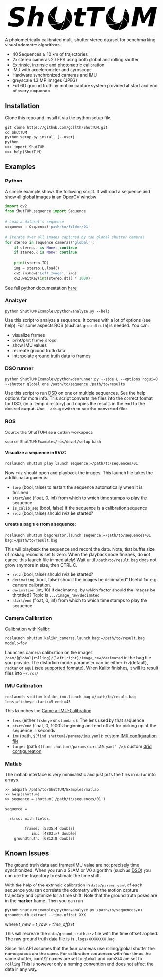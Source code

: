 ![ShutTUM](https://raw.githubusercontent.com/gollth/ShutTUM/master/Docs/images/logo.png)

A photometrically calibrated multi-shutter stereo dataset for benchmarking visual odometry algorithms.

* 40 Sequences ≥ 10 km of trajectories
* 2x stereo cameras 20 FPS using both global and rolling shutter
* Extrinsic, intrinsic and photometric calibration
* IMU with accelerometer and gyroscope
* Hardware synchronized cameras and IMU
* greyscale 1.3 MP images (JPEG)
* Full 6D ground truth by motion capture system provided at start and end of every sequence


## Installation
Clone this repo and install it via the python setup file.
```
git clone https://github.com/gollth/ShutTUM.git
cd ShutTUM
python setup.py install [--user]
python
>>> import ShutTUM
>>> help(ShutTUM)
```

## Examples
### Python
A simple example shows the following script. It will load a sequence and show all global images in an OpenCV window

```python
import cv2
from ShutTUM.sequence import Sequence

# Load a dataset's sequence
sequence = Sequence('path/to/folder/01')

# Iterate over all images captured by the global shutter cameras
for stereo in sequence.cameras('global'):
    if stereo.L is None: continue
    if stereo.R is None: continue
    
    print(stereo.ID)
    img = stereo.L.load()
    cv2.imshow('Left Image', img)
    cv2.waitKey(int(stereo.dt() * 1000))
```
See full python documentation [here](https://gollth.github.io/ShutTUM/)


### Analzyer
```
python ShutTUM/Examples/python/analyze.py --help
```

Use this script to analyze a sequence. It comes with a lot of options (see help). For some aspects ROS (such as ```groundtruth```) is needed.
You can:
* visualize frames
* print/plot frame drops
* show IMU values
* recreate ground truth data
* interpolate ground truth data to frames

### DSO runner
```
python ShutTUM/Examples/python/dsorunner.py --side L --options nogui=0 --shutter global one /path/to/sequence /path/to/results 
```

Use this script to run [DSO](https://github.com/JakobEngel/dso) on one or multiple sequences.
See the help options for more info. This script converts the files into the correct format for DSO, 
(in a .temp directory) and copies the results in the end to the desired output. Use ```--debug``` 
switch to see the converted files.

### ROS
Source the ShutTUM as a catkin workspace
```
source ShutTUM/Examples/ros/devel/setup.bash
```

#### Visualize a sequence in RViZ:
```
roslaunch shuttum play.launch sequence:=/path/to/sequences/01 
```
Now rviz should open and playback the images. This launch file takes the additional arguments:
* ```loop``` (bool, false) to restart the sequence automatically when it is finsihed
* ```start```/```end``` (float, 0, inf) from which to which time stamps to play the sequence
* ```is_calib_seq``` (bool, false) if the sequence is a calibration sequence
* ```rviz``` (bool, false) should rviz be started?

#### Create a bag file from a sequence:
```
roslaunch shuttum bagcreator.launch sequence:=/path/to/sequences/01 bag:=/path/to/result.bag
```
This will playback the sequence and record the data. Note, that buffer size of rosbag record 
is set to zero. When the playback node finishes, do not cancel this launch file immediately!
Wait until ```/path/to/result.bag``` does not grow anymore in size, then CTRL-C.
* ```rviz``` (bool, false) should rviz be started?
* ```decimating``` (bool, false) should the images be decimated? Useful for e.g. camera calibration. 
* ```decimation``` (int, 10) If decimating, by which factor should the images be throttled? Topic is ```.../image_raw/decimated```
* ```start```/```end``` (float, 0, inf) from which to which time stamps to play the sequence

### Camera Calibration
Calibration with [Kalibr](https://github.com/ethz-asl/kalibr):
```
roslaunch shuttum kalibr_cameras.launch bag:=/path/to/result.bag model:=fov
```
Launches camera calibration on the images ```/cam/{global|rolling}/{left|right}/image_raw/decimated```
in the bag file you provide. The distortion model parameter can be either ```fov```(default), ```radtan```
or ```equi``` (see [supported formate](https://github.com/ethz-asl/kalibr/wiki/supported-models)). When Kalibr 
finishes, it will its result files into ```~/.ros/```

### IMU Calibration
```
roslaunch stuttum kalibr_imu.launch bag:=/path/to/result.bag lens:=fisheye start:=5 end:=45
```
This launches the [Camera-IMU-Calibration](https://github.com/ethz-asl/kalibr/wiki/camera-imu-calibration)
* ```lens``` (either ```fisheye``` or ```standard```): The lens used by that sequence
* ```start```/```end``` (float, 0, 1000): beginning and end offset for picking up of the sequence in seconds
* ```imu``` (path, ```$(find shuttum)/params/imu.yaml```): custom [IMU configuration file](https://github.com/ethz-asl/kalibr/wiki/yaml-formats)
* ```target``` (path ```$(find shuttum)/params/aprilA0.yaml" />```): custom [Grid configureation](https://github.com/ethz-asl/kalibr/wiki/calibration-targets)

### Matlab
The matlab interface is very minimalistic and just puts the files in ```data/``` into arrays.
```
>> addpath /path/to/ShutTUM/Examples/matlab
>> help(shuttum)
>> sequence = shuttum('/path/to/sequences/01')
   
sequence = 

  struct with fields:

         frames: [5335×4 double]
            imu: [48031×7 double]
    groundtruth: [6812×8 double]
```


## Known Issues
The ground truth data and frames/IMU value are not precisely time
synchronized. When you run a SLAM or VO algorithm (such as [DSO](https://github.com/JakobEngel/dso))
you can use the trajectory to estimate the time shift.

With the help of the extrinsic calibration in ```data/params.yaml```
of each sequence you can correlate the odometry with the motion capture
trajectory and optimize for a time shift. Note that the ground truth poses
are in the **marker** frame. Then you can run
```
python ShutTUM/Examples/python/analyze.py /path/to/sequences/01 groundtruth extract --time-offset XXX
```
where _t_new = t_raw + time_offset_

This will recreate the ```data/ground_truth.csv``` file with the time offset applied.
The raw ground truth data file is in ```.logs/XXXXXXXX.bag```


Since this API assumes that the four cameras use rolling/global shutter
the namespaces are the same. For calibration sequences with four times the same
shutter, cam1/2 names are set to ```global``` and cam3/4 are set to ```rolling```
This is however only a naming convention and does not affect the data in any way.